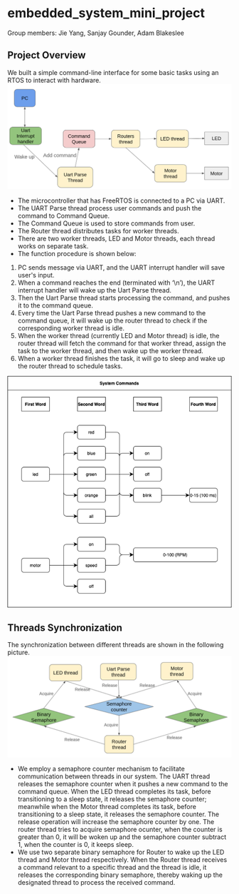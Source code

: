 # embedded_system_mini_project
Group members: Jie Yang, Sanjay Gounder, Adam Blakeslee

## Project Overview
We built a simple command-line interface for some basic tasks using an RTOS to interact with hardware.
![screenshot](./pictures/overview.png)

* The microcontroller that has FreeRTOS is connected to a PC via UART.
* The UART Parse thread process user commands and push the command to Command Queue.
* The Command Queue is used to store commands from user.
* The Router thread distributes tasks for worker threads.
* There are two worker threads, LED and Motor threads, each thread works on separate task.
* The function procedure is shown below: 
1. PC sends message via UART, and the UART interrupt handler will save user's input.
2. When a command reaches the end (terminated with ‘\n’), the UART interrupt handler will wake up the Uart Parse thread.
3. Then the Uart Parse thread starts processing the command, and pushes it to the command queue.
4. Every time the Uart Parse thread pushes a new command to the command queue, it will wake up the router thread to check if the corresponding worker thread is idle.
5. When the worker thread (currently LED and Motor thread) is idle, the router thread will fetch the command for that worker thread, assign the task to the worker thread, and then wake up the worker thread.
6. When a worker thread finishes the task, it will go to sleep and wake up the router thread to schedule tasks.


![screenshot](./pictures/systemcommands.png)

## Threads Synchronization
The synchronization between different threads are shown in the following picture.
![screenshot](./pictures/thread_synchronization.png)
* We employ a semaphore counter mechanism to facilitate communication between threads in our system. The UART thread releases the semaphore counter when it pushes a new command to the command queue. When the LED thread completes its task, before transitioning to a sleep state, it releases the semaphore counter; meanwhile when the Motor thread completes its task, before transitioning to a sleep state, it releases the semaphore counter. The release operation will increase the semaphore counter by one. The router thread tries to acquire semaphore ocunter, when the counter is greater than 0, it will be woken up and the semaphore counter subtract 1, when the counter is 0, it keeps sleep.
* We use two separate binary semaphore for Router to wake up the LED thread and Motor thread respectively. When the Router thread receives a command relevant to a specific thread and the thread is idle, it releases the corresponding binary semaphore, thereby waking up the designated thread to process the received command.